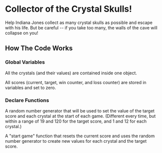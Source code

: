 # Collector of the Crystal Skulls!
Help Indiana Jones collect as many crystal skulls as possible and escape with his life. But be careful -- if you take too many, the walls of the cave will collapse on you!

## How The Code Works
### Global Variables
All the crystals (and their values) are contained inside one object.

All scores (current, target, win counter, and loss counter) are stored in variables and set to zero.
### Declare Functions
A random number generator that will be used to set the value of the target score and each crystal at the start of each game. (Different every time, but within a range of 19 and 120 for the target score, and 1 and 12 for each crystal.)

A "start game" function that resets the current score and uses the random number generator to create new values for each crystal and the target score.